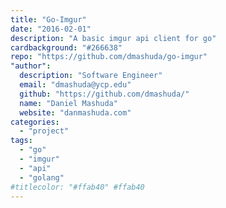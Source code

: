 ```yaml
---
title: "Go-Imgur"
date: "2016-02-01"
description: "A basic imgur api client for go"
cardbackground: "#266638"
repo: "https://github.com/dmashuda/go-imgur"
"author":
  description: "Software Engineer"
  email: "dmashuda@ycp.edu"
  github: "https://github.com/dmashuda/"
  name: "Daniel Mashuda"
  website: "danmashuda.com"
categories:
  - "project"
tags:
  - "go"
  - "imgur"
  - "api"
  - "golang"
#titlecolor: "#ffab40" #ffab40
---
```

